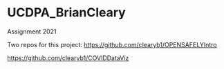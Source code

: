 # UCDPA_BrianCleary
Assignment 2021 

Two repos for this project:
https://github.com/clearyb1/OPENSAFELYIntro

https://github.com/clearyb1/COVIDDataViz

